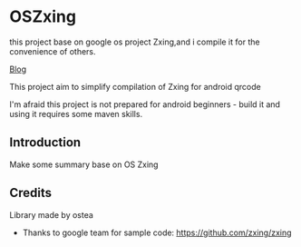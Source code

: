 # OSZxing
this project base on google os project Zxing,and i compile it for  the convenience of others.

[Blog](http://blog.csdn.net/ostea)

This project aim to simplify compilation of Zxing for android qrcode

I'm afraid this project is not prepared for android beginners - build it and using it requires some maven skills. 


## Introduction

Make some summary base on OS Zxing  


## Credits
Library made by ostea


- Thanks to google team for sample code: https://github.com/zxing/zxing

